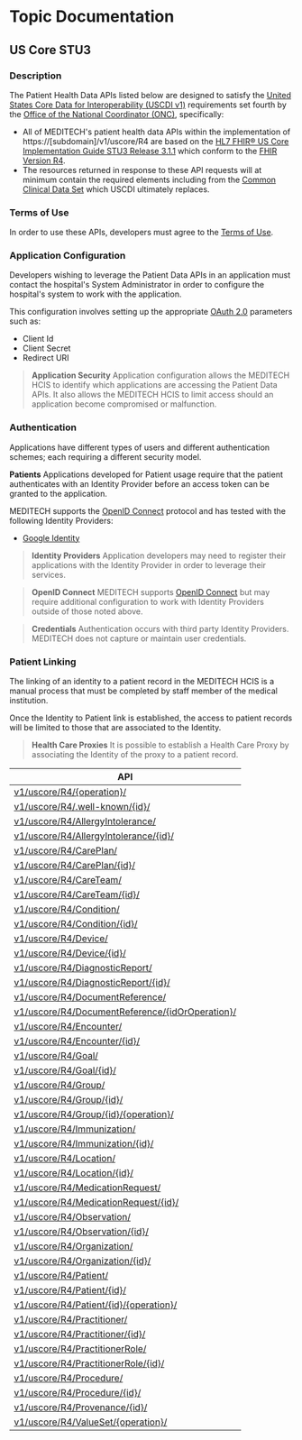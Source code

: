 <main _ngcontent-rjj-c89="" class="content-area"><router-outlet _ngcontent-rjj-c89=""></router-outlet><app-explorer _nghost-rjj-c95="" class="ng-star-inserted"><div _ngcontent-rjj-c95="" class="explorer-content-area"><div _ngcontent-rjj-c95="" class="doc-container ng-star-inserted"><div _ngcontent-rjj-c95="" class="content-area doc-area"><router-outlet _ngcontent-rjj-c95=""></router-outlet><app-topic-doc _nghost-rjj-c97="" class="ng-star-inserted"><div _ngcontent-rjj-c97="" class="ng-star-inserted"><div _ngcontent-rjj-c97="" class="clr-row"><div _ngcontent-rjj-c97="" class="clr-col-xs-12"><h1 _ngcontent-rjj-c97="">Topic Documentation</h1><h2 _ngcontent-rjj-c97="" class="doc-subheading">US Core STU3</h2></div></div><div _ngcontent-rjj-c97="" class="clr-row ng-star-inserted"><div _ngcontent-rjj-c97="" class="clr-col-xs-12"><h3 _ngcontent-rjj-c97="">Description</h3><markdown _ngcontent-rjj-c97=""><p>The Patient Health Data APIs listed below are designed to satisfy the <a href="https://www.healthit.gov/isa/united-states-core-data-interoperability-uscdi#uscdi-v1" title="United States Core Data for Interoperability (USCDI v1)">United States Core Data for Interoperability (USCDI v1)</a>
requirements set fourth by the <a href="https://www.healthit.gov/" title="Office of the National Coordinator (ONC)">Office of the National Coordinator (ONC)</a>, specifically:</p>
<ul>
<li>All of MEDITECH's patient health data APIs within the implementation of https://[subdomain]/v1/uscore/R4 are based on the <a href="https://hl7.org/fhir/us/core/STU3.1.1/index.html" title="HL7 FHIR US Core Implementation Guide">HL7 FHIR® US Core Implementation Guide STU3 Release 3.1.1</a>
which conform to the <a href="http://hl7.org/fhir/R4/index.html" title="FHIR R4">FHIR Version R4</a>.</li>
<li>The resources returned in response to these API requests will at minimum contain the required elements including from the <a href="https://www.healthit.gov/sites/default/files/topiclanding/2018-04/2015Ed_CCG_CCDS.pdf" title="Common Clinical Data Set">Common Clinical Data Set</a> which USCDI ultimately replaces.</li>
</ul>
<h3 id="terms-of-use">Terms of Use</h3>
<p>In order to use these APIs, developers must agree to the <a href="https://home.meditech.com/en/d/restapiresources/pages/apiterms.htm" title="Terms of Use">Terms of Use</a>.</p>
<h3 id="application-configuration">Application Configuration</h3>
<p>Developers wishing to leverage the Patient Data APIs in an application must contact the hospital's System Administrator in order to configure the hospital's system to work with the application.</p>
<p>This configuration involves setting up the appropriate <a href="https://oauth.net/2/" title="OAuth 2.0">OAuth 2.0</a> parameters such as:</p>
<ul>
<li>Client Id</li>
<li>Client Secret</li>
<li>Redirect URI</li>
</ul>
<blockquote>
<p><strong>Application Security</strong> Application configuration allows the MEDITECH HCIS to identify which applications are accessing the Patient Data APIs.  It also allows the MEDITECH HCIS to limit access should an application become compromised or malfunction.</p>
</blockquote>
<h3 id="authentication">Authentication</h3>
<p>Applications have different types of users and different authentication schemes; each requiring a different security model.</p>
<p><strong>Patients</strong>
Applications developed for Patient usage require that the patient authenticates with an Identity Provider before an access
token can be granted to the application.</p>
<p>MEDITECH supports the <a href="http://openid.net/connect/" title="OpenID Connect">OpenID Connect</a> protocol and has tested with the following Identity Providers:</p>
<ul>
<li><a href="https://developers.google.com/identity/protocols/OpenIDConnect" title="Google Identity">Google Identity</a></li>
</ul>
<blockquote>
<p><strong>Identity Providers</strong> Application developers may need to register their applications with the Identity Provider in order to leverage their services.</p>
</blockquote>
<blockquote>
<p><strong>OpenID Connect</strong> MEDITECH supports <a href="http://openid.net/connect/" title="OpenID Connect">OpenID Connect</a> but may require additional configuration to work with
Identity Providers outside of those noted above.</p>
</blockquote>
<blockquote>
<p><strong>Credentials</strong> Authentication occurs with third party Identity Providers. MEDITECH does not capture or maintain user credentials.</p>
</blockquote>
<h3 id="patient-linking">Patient Linking</h3>
<p>The linking of an identity to a patient record in the MEDITECH HCIS is a manual process that must be completed by staff
member of the medical institution.</p>
<p>Once the Identity to Patient link is established, the access to patient records will be limited to those that are
associated to the Identity.</p>
<blockquote>
<p><strong>Health Care Proxies</strong> It is possible to establish a Health Care Proxy by associating the Identity of the proxy to a patient record.</p>
</blockquote>
</markdown><!----></div></div><!----><div _ngcontent-rjj-c97="" class="clr-row"><div _ngcontent-rjj-c97="" class="clr-col-xs-6 ng-star-inserted"><table _ngcontent-rjj-c97="" class="table table-compact"><thead _ngcontent-rjj-c97=""><tr _ngcontent-rjj-c97=""><th _ngcontent-rjj-c97="" class="left">API</th></tr></thead><tbody _ngcontent-rjj-c97=""><tr _ngcontent-rjj-c97="" class="ng-star-inserted"><td _ngcontent-rjj-c97="" class="left"><a _ngcontent-rjj-c97="" href="/explorer/api/uscore.R4._/1">v1/uscore/R4/{operation}/</a></td></tr><tr _ngcontent-rjj-c97="" class="ng-star-inserted"><td _ngcontent-rjj-c97="" class="left"><a _ngcontent-rjj-c97="" href="/explorer/api/uscore.R4.%252Ewell-known._/1">v1/uscore/R4/.well-known/{id}/</a></td></tr><tr _ngcontent-rjj-c97="" class="ng-star-inserted"><td _ngcontent-rjj-c97="" class="left"><a _ngcontent-rjj-c97="" href="/explorer/api/uscore.R4.AllergyIntolerance/1">v1/uscore/R4/AllergyIntolerance/</a></td></tr><tr _ngcontent-rjj-c97="" class="ng-star-inserted"><td _ngcontent-rjj-c97="" class="left"><a _ngcontent-rjj-c97="" href="/explorer/api/uscore.R4.AllergyIntolerance._/1">v1/uscore/R4/AllergyIntolerance/{id}/</a></td></tr><tr _ngcontent-rjj-c97="" class="ng-star-inserted"><td _ngcontent-rjj-c97="" class="left"><a _ngcontent-rjj-c97="" href="/explorer/api/uscore.R4.CarePlan/1">v1/uscore/R4/CarePlan/</a></td></tr><tr _ngcontent-rjj-c97="" class="ng-star-inserted"><td _ngcontent-rjj-c97="" class="left"><a _ngcontent-rjj-c97="" href="/explorer/api/uscore.R4.CarePlan._/1">v1/uscore/R4/CarePlan/{id}/</a></td></tr><tr _ngcontent-rjj-c97="" class="ng-star-inserted"><td _ngcontent-rjj-c97="" class="left"><a _ngcontent-rjj-c97="" href="/explorer/api/uscore.R4.CareTeam/1">v1/uscore/R4/CareTeam/</a></td></tr><tr _ngcontent-rjj-c97="" class="ng-star-inserted"><td _ngcontent-rjj-c97="" class="left"><a _ngcontent-rjj-c97="" href="/explorer/api/uscore.R4.CareTeam._/1">v1/uscore/R4/CareTeam/{id}/</a></td></tr><tr _ngcontent-rjj-c97="" class="ng-star-inserted"><td _ngcontent-rjj-c97="" class="left"><a _ngcontent-rjj-c97="" href="/explorer/api/uscore.R4.Condition/1">v1/uscore/R4/Condition/</a></td></tr><tr _ngcontent-rjj-c97="" class="ng-star-inserted"><td _ngcontent-rjj-c97="" class="left"><a _ngcontent-rjj-c97="" href="/explorer/api/uscore.R4.Condition._/1">v1/uscore/R4/Condition/{id}/</a></td></tr><tr _ngcontent-rjj-c97="" class="ng-star-inserted"><td _ngcontent-rjj-c97="" class="left"><a _ngcontent-rjj-c97="" href="/explorer/api/uscore.R4.Device/1">v1/uscore/R4/Device/</a></td></tr><tr _ngcontent-rjj-c97="" class="ng-star-inserted"><td _ngcontent-rjj-c97="" class="left"><a _ngcontent-rjj-c97="" href="/explorer/api/uscore.R4.Device._/1">v1/uscore/R4/Device/{id}/</a></td></tr><tr _ngcontent-rjj-c97="" class="ng-star-inserted"><td _ngcontent-rjj-c97="" class="left"><a _ngcontent-rjj-c97="" href="/explorer/api/uscore.R4.DiagnosticReport/1">v1/uscore/R4/DiagnosticReport/</a></td></tr><tr _ngcontent-rjj-c97="" class="ng-star-inserted"><td _ngcontent-rjj-c97="" class="left"><a _ngcontent-rjj-c97="" href="/explorer/api/uscore.R4.DiagnosticReport._/1">v1/uscore/R4/DiagnosticReport/{id}/</a></td></tr><tr _ngcontent-rjj-c97="" class="ng-star-inserted"><td _ngcontent-rjj-c97="" class="left"><a _ngcontent-rjj-c97="" href="/explorer/api/uscore.R4.DocumentReference/1">v1/uscore/R4/DocumentReference/</a></td></tr><tr _ngcontent-rjj-c97="" class="ng-star-inserted"><td _ngcontent-rjj-c97="" class="left"><a _ngcontent-rjj-c97="" href="/explorer/api/uscore.R4.DocumentReference._/1">v1/uscore/R4/DocumentReference/{idOrOperation}/</a></td></tr><tr _ngcontent-rjj-c97="" class="ng-star-inserted"><td _ngcontent-rjj-c97="" class="left"><a _ngcontent-rjj-c97="" href="/explorer/api/uscore.R4.Encounter/1">v1/uscore/R4/Encounter/</a></td></tr><tr _ngcontent-rjj-c97="" class="ng-star-inserted"><td _ngcontent-rjj-c97="" class="left"><a _ngcontent-rjj-c97="" href="/explorer/api/uscore.R4.Encounter._/1">v1/uscore/R4/Encounter/{id}/</a></td></tr><tr _ngcontent-rjj-c97="" class="ng-star-inserted"><td _ngcontent-rjj-c97="" class="left"><a _ngcontent-rjj-c97="" href="/explorer/api/uscore.R4.Goal/1">v1/uscore/R4/Goal/</a></td></tr><tr _ngcontent-rjj-c97="" class="ng-star-inserted"><td _ngcontent-rjj-c97="" class="left"><a _ngcontent-rjj-c97="" href="/explorer/api/uscore.R4.Goal._/1">v1/uscore/R4/Goal/{id}/</a></td></tr><tr _ngcontent-rjj-c97="" class="ng-star-inserted"><td _ngcontent-rjj-c97="" class="left"><a _ngcontent-rjj-c97="" href="/explorer/api/uscore.R4.Group/1">v1/uscore/R4/Group/</a></td></tr><tr _ngcontent-rjj-c97="" class="ng-star-inserted"><td _ngcontent-rjj-c97="" class="left"><a _ngcontent-rjj-c97="" href="/explorer/api/uscore.R4.Group._/1">v1/uscore/R4/Group/{id}/</a></td></tr><tr _ngcontent-rjj-c97="" class="ng-star-inserted"><td _ngcontent-rjj-c97="" class="left"><a _ngcontent-rjj-c97="" href="/explorer/api/uscore.R4.Group._._/1">v1/uscore/R4/Group/{id}/{operation}/</a></td></tr><tr _ngcontent-rjj-c97="" class="ng-star-inserted"><td _ngcontent-rjj-c97="" class="left"><a _ngcontent-rjj-c97="" href="/explorer/api/uscore.R4.Immunization/1">v1/uscore/R4/Immunization/</a></td></tr><tr _ngcontent-rjj-c97="" class="ng-star-inserted"><td _ngcontent-rjj-c97="" class="left"><a _ngcontent-rjj-c97="" href="/explorer/api/uscore.R4.Immunization._/1">v1/uscore/R4/Immunization/{id}/</a></td></tr><tr _ngcontent-rjj-c97="" class="ng-star-inserted"><td _ngcontent-rjj-c97="" class="left"><a _ngcontent-rjj-c97="" href="/explorer/api/uscore.R4.Location/1">v1/uscore/R4/Location/</a></td></tr><tr _ngcontent-rjj-c97="" class="ng-star-inserted"><td _ngcontent-rjj-c97="" class="left"><a _ngcontent-rjj-c97="" href="/explorer/api/uscore.R4.Location._/1">v1/uscore/R4/Location/{id}/</a></td></tr><tr _ngcontent-rjj-c97="" class="ng-star-inserted"><td _ngcontent-rjj-c97="" class="left"><a _ngcontent-rjj-c97="" href="/explorer/api/uscore.R4.MedicationRequest/1">v1/uscore/R4/MedicationRequest/</a></td></tr><tr _ngcontent-rjj-c97="" class="ng-star-inserted"><td _ngcontent-rjj-c97="" class="left"><a _ngcontent-rjj-c97="" href="/explorer/api/uscore.R4.MedicationRequest._/1">v1/uscore/R4/MedicationRequest/{id}/</a></td></tr><tr _ngcontent-rjj-c97="" class="ng-star-inserted"><td _ngcontent-rjj-c97="" class="left"><a _ngcontent-rjj-c97="" href="/explorer/api/uscore.R4.Observation/1">v1/uscore/R4/Observation/</a></td></tr><tr _ngcontent-rjj-c97="" class="ng-star-inserted"><td _ngcontent-rjj-c97="" class="left"><a _ngcontent-rjj-c97="" href="/explorer/api/uscore.R4.Observation._/1">v1/uscore/R4/Observation/{id}/</a></td></tr><tr _ngcontent-rjj-c97="" class="ng-star-inserted"><td _ngcontent-rjj-c97="" class="left"><a _ngcontent-rjj-c97="" href="/explorer/api/uscore.R4.Organization/1">v1/uscore/R4/Organization/</a></td></tr><tr _ngcontent-rjj-c97="" class="ng-star-inserted"><td _ngcontent-rjj-c97="" class="left"><a _ngcontent-rjj-c97="" href="/explorer/api/uscore.R4.Organization._/1">v1/uscore/R4/Organization/{id}/</a></td></tr><tr _ngcontent-rjj-c97="" class="ng-star-inserted"><td _ngcontent-rjj-c97="" class="left"><a _ngcontent-rjj-c97="" href="/explorer/api/uscore.R4.Patient/1">v1/uscore/R4/Patient/</a></td></tr><tr _ngcontent-rjj-c97="" class="ng-star-inserted"><td _ngcontent-rjj-c97="" class="left"><a _ngcontent-rjj-c97="" href="/explorer/api/uscore.R4.Patient._/1">v1/uscore/R4/Patient/{id}/</a></td></tr><tr _ngcontent-rjj-c97="" class="ng-star-inserted"><td _ngcontent-rjj-c97="" class="left"><a _ngcontent-rjj-c97="" href="/explorer/api/uscore.R4.Patient._._/1">v1/uscore/R4/Patient/{id}/{operation}/</a></td></tr><tr _ngcontent-rjj-c97="" class="ng-star-inserted"><td _ngcontent-rjj-c97="" class="left"><a _ngcontent-rjj-c97="" href="/explorer/api/uscore.R4.Practitioner/1">v1/uscore/R4/Practitioner/</a></td></tr><tr _ngcontent-rjj-c97="" class="ng-star-inserted"><td _ngcontent-rjj-c97="" class="left"><a _ngcontent-rjj-c97="" href="/explorer/api/uscore.R4.Practitioner._/1">v1/uscore/R4/Practitioner/{id}/</a></td></tr><tr _ngcontent-rjj-c97="" class="ng-star-inserted"><td _ngcontent-rjj-c97="" class="left"><a _ngcontent-rjj-c97="" href="/explorer/api/uscore.R4.PractitionerRole/1">v1/uscore/R4/PractitionerRole/</a></td></tr><tr _ngcontent-rjj-c97="" class="ng-star-inserted"><td _ngcontent-rjj-c97="" class="left"><a _ngcontent-rjj-c97="" href="/explorer/api/uscore.R4.PractitionerRole._/1">v1/uscore/R4/PractitionerRole/{id}/</a></td></tr><tr _ngcontent-rjj-c97="" class="ng-star-inserted"><td _ngcontent-rjj-c97="" class="left"><a _ngcontent-rjj-c97="" href="/explorer/api/uscore.R4.Procedure/1">v1/uscore/R4/Procedure/</a></td></tr><tr _ngcontent-rjj-c97="" class="ng-star-inserted"><td _ngcontent-rjj-c97="" class="left"><a _ngcontent-rjj-c97="" href="/explorer/api/uscore.R4.Procedure._/1">v1/uscore/R4/Procedure/{id}/</a></td></tr><tr _ngcontent-rjj-c97="" class="ng-star-inserted"><td _ngcontent-rjj-c97="" class="left"><a _ngcontent-rjj-c97="" href="/explorer/api/uscore.R4.Provenance._/1">v1/uscore/R4/Provenance/{id}/</a></td></tr><tr _ngcontent-rjj-c97="" class="ng-star-inserted"><td _ngcontent-rjj-c97="" class="left"><a _ngcontent-rjj-c97="" href="/explorer/api/uscore.R4.ValueSet._/1">v1/uscore/R4/ValueSet/{operation}/</a></td></tr><!----></tbody></table></div><!----><!----><!----><!----><!----><!----></div><!----></div><!----></app-topic-doc><!----></div></div><!----><!----><!----><!----></div></app-explorer><!----></main>
